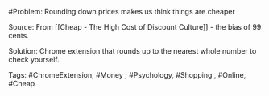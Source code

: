 #Problem: Rounding down prices makes us think things are cheaper

Source: From [[Cheap - The High Cost of Discount Culture]] - the bias of 99 cents.

Solution: Chrome extension that rounds up to the nearest whole number to check yourself. 

Tags: #ChromeExtension, #Money , #Psychology, #Shopping , #Online, #Cheap